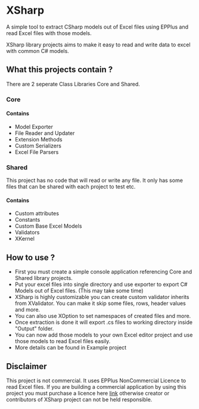 # XSharp
A simple tool to extract CSharp models out of Excel files using EPPlus and read Excel files with those models.


XSharp library projects aims to make it easy to read and write data to excel with common C# models.

## What this projects contain ?
There are 2 seperate Class Libraries Core and Shared.

### Core

#### Contains
- Model Exporter
- File Reader and Updater
- Extension Methods
- Custom Serializers
- Excel File Parsers

### Shared
This project has no code that will read or write any file.
It only has some files that can be shared with each project to test etc.

#### Contains
- Custom attributes
- Constants
- Custom Base Excel Models
- Validators
- XKernel

## How to use ?
- First you must create a simple console application referencing Core and Shared library projects.
- Put your excel files into single directory and use exporter to export C# Models out of Excel files. (This may take some time)
- XSharp is highly customizable you can create custom validator inherits from XValidator. You can make it skip some files, rows, header values and more.
- You can also use XOption to set namespaces of created files and more.
- Once extraction is done it will export .cs files to working directory inside "Output" folder.
- You can now add those models to your own Excel editor project and use those models to read Excel files easily.
- More details can be found in Example project

## Disclaimer
This project is not commercial. It uses EPPlus NonCommercial Licence to read Excel files. If you are building a commercial application by using this project you must purchase a licence here [link](https://www.epplussoftware.com/) otherwise creator or contributors of XSharp project can not be held responsible.
